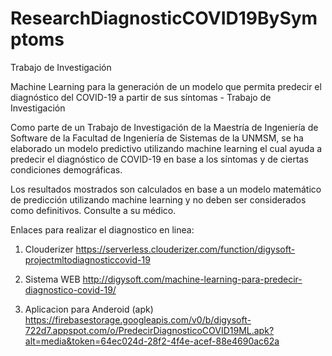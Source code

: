 # ResearchDiagnosticCOVID19BySymptoms
Trabajo de Investigación

Machine Learning para la generación de un modelo que permita predecir el diagnóstico del COVID-19 a partir de sus síntomas - Trabajo de Investigación

Como parte de un Trabajo de Investigación de la Maestría de Ingeniería de Software de la Facultad de Ingeniería de Sistemas de la UNMSM, se ha elaborado un modelo predictivo utilizando machine learning el cual ayuda a predecir el diagnóstico de COVID-19 en base a los síntomas y de ciertas condiciones demográficas.

Los resultados mostrados son calculados en base a un modelo matemático de predicción utilizando machine learning y no deben ser considerados como definitivos. Consulte a su médico.

Enlaces para realizar el diagnostico en linea:

1. Clouderizer
https://serverless.clouderizer.com/function/digysoft-projectmltodiagnosticcovid-19

2. Sistema WEB
http://digysoft.com/machine-learning-para-predecir-diagnostico-covid-19/

3. Aplicacion para Anderoid (apk)
https://firebasestorage.googleapis.com/v0/b/digysoft-722d7.appspot.com/o/PredecirDiagnosticoCOVID19ML.apk?alt=media&token=64ec024d-28f2-4f4e-acef-88e4690ac62a
